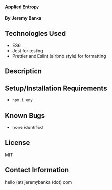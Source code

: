 #### Applied Entropy

#### By Jeremy Banka

## Technologies Used

- ES6
- Jest for testing
- Prettier and Eslint (airbnb style) for formatting

## Description

## Setup/Installation Requirements

- `npm i eny`

## Known Bugs

- none identified

## License

MIT

## Contact Information

hello (at) jeremybanka (dot) com
